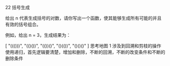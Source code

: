 22 括号生成

给出 n 代表生成括号的对数，请你写出一个函数，使其能够生成所有可能的并且有效的括号组合。

例如，给出 n = 3，生成结果为：

[
"((()))",
"(()())",
"(())()",
"()(())",
"()()()"
]
思考地图
1 涉及到回溯和剪枝的操作使用递归，首先逻辑要清楚，增加和删除，不断的回溯，不断的改变条件和不断的删除条件


